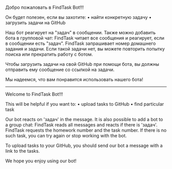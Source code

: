Добро пожаловать в FindTask Bot!!!

Он будет полезен, если вы захотите:
 • найти конкретную задачу
 • загрузить задачи на GitHub

Наш бот реагирует на "задач" в сообщении.
Также можно добавить бота в групповой чат: FindTask читает все сообщения и реагирует, если в сообщении есть "задач".
FindTask запрашивает номер домашнего задания и задачи. Если такой задачи нет, вы можете повторить попытку поиска или прекратить работу с ботом.

Чтобы загрузить задачи на свой GitHub при помощи бота, вы должны отправить ему сообщение со ссылкой на задачи.

Мы надеемся, что вам понравится использовать нашего бота!

_ _ _ _ _ _ _ _ _ _ _ _ _ _ _ _ _ _ _ _ _ _ _ _ _ _ _ _ _ _ _ _ _ _ _ _ _ _ _ _ _ _ _ _ _ _ _ _ _ _ _ _ _ _ _ _ _ _ _ 


Welcome to FindTask Bot!!!

This will be helpful if you want to:
  • upload tasks to GitHub
  • find particular task
 
Our bot reacts on 'задач' in the message. 
It is also possible to add a bot to a group chat: FindTask reads all messages and reacts if there is 'задач'.
FindTask requests the homework number and the task number. If there is no such task, you can try again or stop working with the bot.
 
To upload tasks to your GitHub, you should send our bot a message with a link to the tasks.

We hope you enjoy using our bot!
